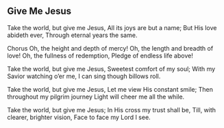 ## Give Me Jesus

Take the world, but give me Jesus,
All its joys are but a name;
But His love abideth ever,
Through eternal years the same. 

Chorus
Oh, the height and depth of mercy!
Oh, the length and breadth of love!
Oh, the fullness of redemption,
Pledge of endless life above! 

Take the world, but give me Jesus,
Sweetest comfort of my soul;
With my Savior watching o’er me,
I can sing though billows roll. 

Take the world, but give me Jesus,
Let me view His constant smile;
Then throughout my pilgrim journey
Light will cheer me all the while.

Take the world, but give me Jesus;
In His cross my trust shall be,
Till, with clearer, brighter vision,
Face to face my Lord I see.